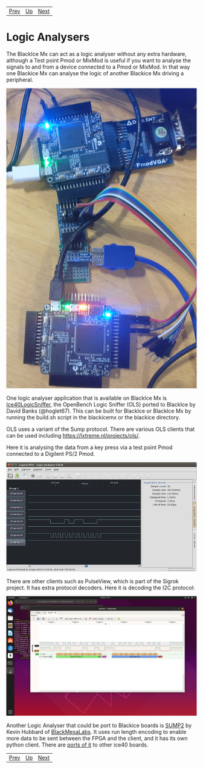 |                        |                        |                        |
|------------------------|------------------------|------------------------|
|[Prev](../Analog2Digital/Analog2Digital.html)|[Up](..) |[Next](../SpinalHDL/SpinalHDL.html)|

# Logic Analysers

The BlackIce Mx can act as a logic analyser without any extra hardware, although a Test point Pmod or MixMod is useful if you want to analyse the signals to and from a device connected to a Pmod or MixMod. In that way one Blackice Mx can analyse the logic of another Blackice Mx driving a peripheral.

![Blackice Mx Analysers](./BlackiceMxAnalyser.jpg)

One logic analyser application that is available on BlackIce Mx is [Ice40LogicSniffer][1], the OpenBench Logic Sniffer (OLS) ported to BlackIce by David Banks (@hoglet67). This can be built for BlackIce or BlackIce Mx by running the build.sh script in the blackicemx or the blackice directory.

[1]:									https://github.com/lawrie/Ice40LogicSniffer

OLS uses a variant of the Sump protocol. There are various OLS clients that can be used including <https://lxtreme.nl/projects/ols/>.

Here it is analysing the data from a key press via a test point Pmod connected to a Digilent PS/2 Pmod.

![Logic Sniffer GUI](LogicSnifferGUI.jpg "Logic Sniffer GUI")

There are other clients such as PulseView, which is part of the Sigrok project. It has extra protocol decoders.
Here it is decoding the I2C protocol:

![Decoding I2C Protocol](./pulseviewi2c.png)

Another Logic Analyser that could be port to Blackice boards is [SUMP2](https://github.com/blackmesalabs/sump2) by Kevin Hubbard of [BlackMesaLabs](https://blackmesalabs.wordpress.com/). It uses run length encoding to enable more data to be sent between the FPGA and the client, and it has its own python client. There are [ports of it](https://github.com/ironsteel/sump2-olimex-fpga) to other ice40 boards.

|                        |                        |                        |
|------------------------|------------------------|------------------------|
|[Prev](../Analog2Digital/Analog2Digital.html)|[Up](..) |[Next](../SpinalHDL/SpinalHDL.html)|
